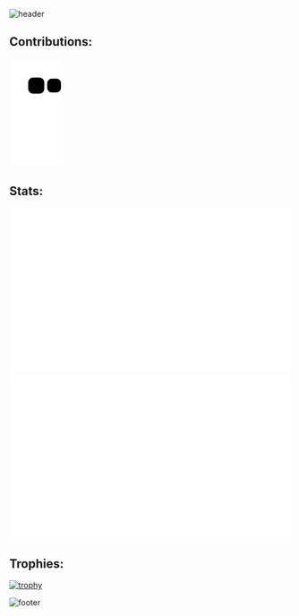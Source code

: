 <!-- https://github.com/jstrieb/github-stats -->
<!-- https://github.com/gleich/profile_stack -->
<!-- https://github.com/abhisheknaiidu/awesome-github-profile-readme#github-actions- -->

<!-- https://github.com/kyechan99/capsule-render -->
![header](https://capsule-render.vercel.app/api?type=waving&color=timeGradient&height=250&section=header&text=Jo%20Rocca:%20blockchain%20developer&fontSize=40)

## Contributions:

![snake gif](https://github.com/jrocca82/jrocca82/blob/output/github-contribution-grid-snake.svg)

## Stats:
![](https://github.com/jrocca82/git-profile/blob/master/generated/languages.svg)
![](https://github.com/jrocca82/git-profile/blob/master/generated/overview.svg)

## Trophies:
<!-- https://github.com/ryo-ma/github-profile-trophy -->
[![trophy](https://github-profile-trophy.vercel.app/?username=jrocca82&theme=onedark)](https://github.com/jrocca82/github-profile-trophy)

![footer](https://capsule-render.vercel.app/api?section=footer&type=waving&color=timeGradient)
